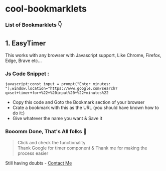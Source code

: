 # cool-bookmarklets

### List of Bookmarklets 👇
## 1. EasyTimer
This works with any browser with Javascript support, Like Chrome, Firefox, Edge, Brave etc...

### Js Code Snippet :
```
javascript:const input = prompt("Enter minutes: ");window.location="https://www.google.com/search?q=set+timer+for+%22+%20input%20+%22+minutes%22
```

- Copy this code and Goto the Bookmark section of your browser
- Crate a bookmark with this as the URL (you should have known how to do it:)
- Give whatever the name you want & Save it
 
### Booomm Done, That's All folks 🦾
>Click and check the functionality<br>
>Thank Google for timer component & Thank me for making the process easier

Still having doubts - [Contact Me](https://wa.me/919345160259)
